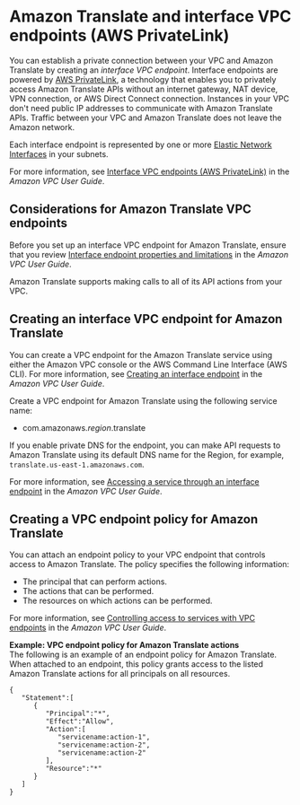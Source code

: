 # Amazon Translate and interface VPC endpoints \(AWS PrivateLink\)<a name="vpc-interface-endpoints"></a>

You can establish a private connection between your VPC and Amazon Translate by creating an *interface VPC endpoint*\. Interface endpoints are powered by [AWS PrivateLink](http://aws.amazon.com/privatelink), a technology that enables you to privately access Amazon Translate APIs without an internet gateway, NAT device, VPN connection, or AWS Direct Connect connection\. Instances in your VPC don't need public IP addresses to communicate with Amazon Translate APIs\. Traffic between your VPC and Amazon Translate does not leave the Amazon network\. 

Each interface endpoint is represented by one or more [Elastic Network Interfaces](https://docs.aws.amazon.com/AWSEC2/latest/UserGuide/using-eni.html) in your subnets\. 

For more information, see [Interface VPC endpoints \(AWS PrivateLink\)](https://docs.aws.amazon.com/vpc/latest/userguide/vpce-interface.html) in the *Amazon VPC User Guide*\. 

## Considerations for Amazon Translate VPC endpoints<a name="vpc-endpoint-considerations"></a>

Before you set up an interface VPC endpoint for Amazon Translate, ensure that you review [Interface endpoint properties and limitations](https://docs.aws.amazon.com/vpc/latest/userguide/vpce-interface.html#vpce-interface-limitations) in the *Amazon VPC User Guide*\. 

Amazon Translate supports making calls to all of its API actions from your VPC\. 

## Creating an interface VPC endpoint for Amazon Translate<a name="vpc-endpoint-create"></a>

You can create a VPC endpoint for the Amazon Translate service using either the Amazon VPC console or the AWS Command Line Interface \(AWS CLI\)\. For more information, see [Creating an interface endpoint](https://docs.aws.amazon.com/vpc/latest/userguide/vpce-interface.html#create-interface-endpoint) in the *Amazon VPC User Guide*\.

Create a VPC endpoint for Amazon Translate using the following service name: 
+ com\.amazonaws\.*region*\.translate 

If you enable private DNS for the endpoint, you can make API requests to Amazon Translate using its default DNS name for the Region, for example, `translate.us-east-1.amazonaws.com`\. 

For more information, see [Accessing a service through an interface endpoint](https://docs.aws.amazon.com/vpc/latest/userguide/vpce-interface.html#access-service-though-endpoint) in the *Amazon VPC User Guide*\.

## Creating a VPC endpoint policy for Amazon Translate<a name="vpc-endpoint-policy"></a>

You can attach an endpoint policy to your VPC endpoint that controls access to Amazon Translate\. The policy specifies the following information:
+ The principal that can perform actions\.
+ The actions that can be performed\.
+ The resources on which actions can be performed\.

For more information, see [Controlling access to services with VPC endpoints](https://docs.aws.amazon.com/vpc/latest/userguide/vpc-endpoints-access.html) in the *Amazon VPC User Guide*\. 

**Example: VPC endpoint policy for Amazon Translate actions**  
The following is an example of an endpoint policy for Amazon Translate\. When attached to an endpoint, this policy grants access to the listed Amazon Translate actions for all principals on all resources\.

```
{
   "Statement":[
      {
         "Principal":"*",
         "Effect":"Allow",
         "Action":[
            "servicename:action-1",
            "servicename:action-2",
            "servicename:action-2"
         ],
         "Resource":"*"
      }
   ]
}
```